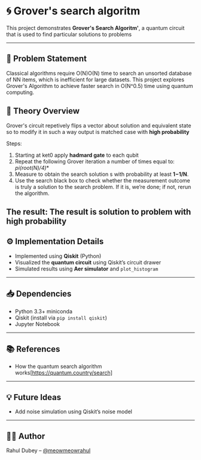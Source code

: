 # 🌀 Grover's search algoritm

This project demonstrates **Grover's Search Algoritm'**, a quantum circuit that is used to find particular solutions to problems

---

## 📌 Problem Statement
Classical algorithms require O(N)O(N) time to search an unsorted database of NN items, which is inefficient for large datasets.
This project explores Grover's Algorithm to achieve faster search in O(N^0.5) time using quantum computing.
## 🧠 Theory Overview

Grover's circuit repetively flips a vector about solution and equivalent state so to modify it in 
such a way output is matched case with **high probability** 

Steps:
1. Starting at ket0 apply **hadmard gate** to each qubit
2. Repeat the following Grover iteration a number of times equal to: **pi*(root(N)/4)**
3. Measure to obtain the search solution s with probability at least **1−1/N**.
4. Use the search black box to check whether the measurement outcome is truly a solution to the search problem. If it is, we’re done; if not, rerun the algorithm.

The result: The result is solution to problem with high probability
---

## ⚙️ Implementation Details

- Implemented using **Qiskit** (Python)
- Visualized the **quantum circuit** using Qiskit’s circuit drawer
- Simulated results using **Aer simulator** and `plot_histogram`

---

## 📥 Dependencies

- Python 3.3+ miniconda
- Qiskit (install via `pip install qiskit`)
- Jupyter Notebook
---

## 📚 References
- How the quantum search algorithm works[https://quantum.country/search]
---

## 💡 Future Ideas

- Add noise simulation using Qiskit’s noise model

---

## 🧑‍💻 Author

Rahul Dubey – [@meowmeowrahul](https://github.com/meowmeowrahul)



